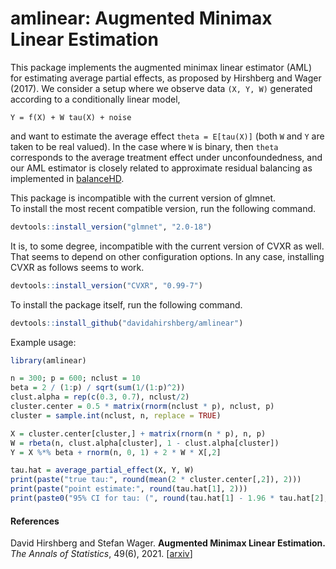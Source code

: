 # amlinear: Augmented Minimax Linear Estimation

This package implements the augmented minimax linear estimator (AML) for estimating
average partial effects, as proposed by Hirshberg and Wager (2017). We consider a
setup where we observe data `(X, Y, W)` generated according
to a conditionally linear model,
```
Y = f(X) + W tau(X) + noise
```
and want to estimate the average effect `theta = E[tau(X)]` (both `W` and `Y` are taken
to be real valued). In the case where `W` is binary, then `theta` corresponds to the average
treatment effect under unconfoundedness, and our AML estimator is closely related to approximate 
residual balancing as implemented in <a href="https://github.com/swager/balanceHD">balanceHD</a>.

This package is incompatible with the current version of glmnet.  
To install the most recent compatible version, run the following command.
```R
devtools::install_version("glmnet", "2.0-18")
```

It is, to some degree, incompatible with the current version of CVXR as well.
That seems to depend on other configuration options. In any case, installing
CVXR as follows seems to work.
```R
devtools::install_version("CVXR", "0.99-7")
```


To install the package itself, run the following command.
```R
devtools::install_github("davidahirshberg/amlinear")
```


Example usage:

```R
library(amlinear)

n = 300; p = 600; nclust = 10
beta = 2 / (1:p) / sqrt(sum(1/(1:p)^2))
clust.alpha = rep(c(0.3, 0.7), nclust/2)
cluster.center = 0.5 * matrix(rnorm(nclust * p), nclust, p)
cluster = sample.int(nclust, n, replace = TRUE)

X = cluster.center[cluster,] + matrix(rnorm(n * p), n, p)
W = rbeta(n, clust.alpha[cluster], 1 - clust.alpha[cluster])
Y = X %*% beta + rnorm(n, 0, 1) + 2 * W * X[,2]

tau.hat = average_partial_effect(X, Y, W)
print(paste("true tau:", round(mean(2 * cluster.center[,2]), 2)))
print(paste("point estimate:", round(tau.hat[1], 2)))
print(paste0("95% CI for tau: (", round(tau.hat[1] - 1.96 * tau.hat[2], 2), ", ", round(tau.hat[1] + 1.96 * tau.hat[2], 2), ")"))

```

#### References
David Hirshberg and Stefan Wager.
<b>Augmented Minimax Linear Estimation.</b>
<i>The Annals of Statistics</i>, 49(6), 2021.
[<a href="http://arxiv.org/pdf/1712.00038.pdf">arxiv</a>]
